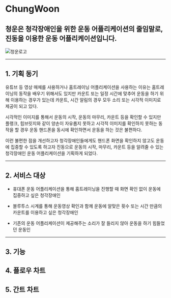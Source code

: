 # ChungWoon
## 청운은 청각장애인을 위한 운동 어플리케이션의 줄임말로, 진동을 이용한 운동 어플리케이션입니다.
![청운로고](https://user-images.githubusercontent.com/80326391/125541999-bf6cfc6f-2607-40ad-bcfb-53b5297184f8.png)
- - - 
## 1. 기획 동기
 유튜브 등 영상 매체를 사용하거나 홈트레이닝 어플리케이션을 사용하는 이유는 홈트레이닝의 동작을 배우기 위해서도 있지만 카운트 또는 일정 시간에 맞추어 운동을 하기 위해  이용하는 경우가 있는데 카운트, 시간 알림의 경우 모두 소리 또는 시각적 이미지로 제공이 되고 있다.    

시각적인 이미지를 통해서 운동의 시작, 운동의 마무리, 카운트 등을 확인할 수 있지만 플랭크, 힙브릿지와 같이 양손이 자유롭지 못하고 시각적 이미지를 확인하지 못하는 동작을 할 경우 운동 핸드폰을 동시에 확인하면서 운동을 하는 것은 불편하다.    

이런 불편한 점을 개선하고자 청각장애인들에게도 핸드폰 화면을 확인하지 않고도 운동에 집중할 수 있도록 하고자 진동으로 운동의 시작, 마무리, 카운트 등을 알려줄 수 있는 청각장애인 운동 어플리케이션을 기획하게 되었다.    
- - -
## 2. 서비스 대상
 * 휴대폰 운동 어플리케이션을 통해 홈트레이닝을 진행할 때 화면 확인 없이 운동에 집중하고 싶은 청각장애인

 * 블루투스 시계를 통해 운동영상 확인과 함께 운동에 알맞은 횟수 또는 시간 만큼의 카운트를 이용하고 싶은 청각장애인

 * 기존의 운동 어플리케이션이 제공해주는 소리가 잘 들리지 않아 운동을 하기 힘들었던 운동인
- - -

## 3. 기능
## 4. 플로우 차트
## 5. 간트 차트
